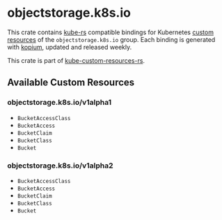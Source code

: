 <!--
SPDX-FileCopyrightText: The kube-custom-resources-rs Authors
SPDX-License-Identifier: 0BSD
 -->

# objectstorage.k8s.io

This crate contains [kube-rs](https://kube.rs/) compatible bindings for Kubernetes [custom resources](https://kubernetes.io/docs/tasks/extend-kubernetes/custom-resources/custom-resource-definitions/) of the `objectstorage.k8s.io` group. Each binding is generated with [kopium](https://github.com/kube-rs/kopium), updated and released weekly.

This crate is part of [kube-custom-resources-rs](https://github.com/metio/kube-custom-resources-rs).

## Available Custom Resources

### objectstorage.k8s.io/v1alpha1
- `BucketAccessClass`
- `BucketAccess`
- `BucketClaim`
- `BucketClass`
- `Bucket`
### objectstorage.k8s.io/v1alpha2
- `BucketAccessClass`
- `BucketAccess`
- `BucketClaim`
- `BucketClass`
- `Bucket`
